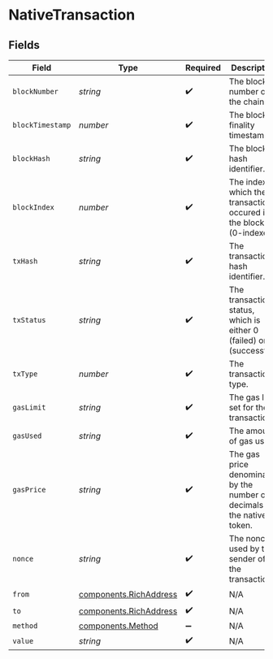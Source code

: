 # NativeTransaction


## Fields

| Field                                                                    | Type                                                                     | Required                                                                 | Description                                                              | Example                                                                  |
| ------------------------------------------------------------------------ | ------------------------------------------------------------------------ | ------------------------------------------------------------------------ | ------------------------------------------------------------------------ | ------------------------------------------------------------------------ |
| `blockNumber`                                                            | *string*                                                                 | :heavy_check_mark:                                                       | The block number on the chain.                                           | 339                                                                      |
| `blockTimestamp`                                                         | *number*                                                                 | :heavy_check_mark:                                                       | The block finality timestamp.                                            | 1648672486                                                               |
| `blockHash`                                                              | *string*                                                                 | :heavy_check_mark:                                                       | The block hash identifier.                                               | 0x17533aeb5193378b9ff441d61728e7a2ebaf10f61fd5310759451627dfca2e7c       |
| `blockIndex`                                                             | *number*                                                                 | :heavy_check_mark:                                                       | The index at which the transaction occured in the block (0-indexed).     | 0                                                                        |
| `txHash`                                                                 | *string*                                                                 | :heavy_check_mark:                                                       | The transaction hash identifier.                                         | 0x3e9303f81be00b4af28515dab7b914bf3dbff209ea10e7071fa24d4af0a112d4       |
| `txStatus`                                                               | *string*                                                                 | :heavy_check_mark:                                                       | The transaction status, which is either 0 (failed) or 1 (successful).    | 1                                                                        |
| `txType`                                                                 | *number*                                                                 | :heavy_check_mark:                                                       | The transaction type.                                                    | 1                                                                        |
| `gasLimit`                                                               | *string*                                                                 | :heavy_check_mark:                                                       | The gas limit set for the transaction.                                   | 51373                                                                    |
| `gasUsed`                                                                | *string*                                                                 | :heavy_check_mark:                                                       | The amount of gas used.                                                  | 51373                                                                    |
| `gasPrice`                                                               | *string*                                                                 | :heavy_check_mark:                                                       | The gas price denominated by the number of decimals of the native token. | 470000000000                                                             |
| `nonce`                                                                  | *string*                                                                 | :heavy_check_mark:                                                       | The nonce used by the sender of the transaction.                         | 1                                                                        |
| `from`                                                                   | [components.RichAddress](../../models/components/richaddress.md)         | :heavy_check_mark:                                                       | N/A                                                                      |                                                                          |
| `to`                                                                     | [components.RichAddress](../../models/components/richaddress.md)         | :heavy_check_mark:                                                       | N/A                                                                      |                                                                          |
| `method`                                                                 | [components.Method](../../models/components/method.md)                   | :heavy_minus_sign:                                                       | N/A                                                                      |                                                                          |
| `value`                                                                  | *string*                                                                 | :heavy_check_mark:                                                       | N/A                                                                      | 10000000000000000000                                                     |